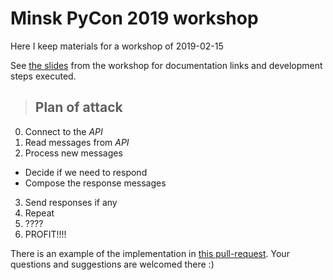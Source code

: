 # Minsk PyCon 2019 workshop
Here I keep materials for a workshop of 2019-02-15

See [the slides](https://gitpitch.com/inesusvet/pycon-2019-workshop/master?grs=github&t=moon#/)
from the workshop for documentation links and development steps executed.
> ## Plan of attack
0. Connect to the _API_
1. Read messages from _API_
2. Process new messages
  - Decide if we need to respond
  - Compose the response messages
3. Send responses if any
4. Repeat
5. ????
6. PROFIT!!!!

There is an example of the implementation in [this pull-request](https://github.com/inesusvet/pycon-2019-workshop/pull/1).
Your questions and suggestions are welcomed there :)
